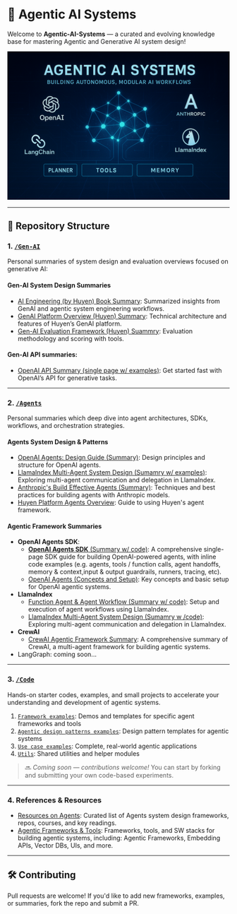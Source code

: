 # 🤖 Agentic AI Systems

Welcome to **Agentic-AI-Systems** — a curated and evolving knowledge base for mastering Agentic and Generative AI system design!

![Agentic-AI-Systems](./media/imgs/cover-01.png)

---

## 📁 Repository Structure

### 1. [`/Gen-AI`](./content/Gen-AI/) 
Personal summaries of system design and evaluation overviews focused on generative AI: 
#### Gen-AI System Design Summaries

- [AI Engineering (by Huyen) Book Summary](./content/Gen-AI/AI-Engineering-Summary/README.md): Summarized insights from GenAI and agentic system engineering workflows.
- [GenAI Platform Overview (Huyen) Summary](./content/Gen-AI/huyen-Gen-AI-Platform.md): Technical architecture and features of Huyen’s GenAI platform.
- [Gen-AI Evaluation Framework (Huyen) Suammry](./content/Gen-AI/huyen-evaluation.md): Evaluation methodology and scoring with tools.
#### **Gen-AI API summaries**:
- [OpenAI API Summary (single page w/ examples)](./content/Agents/openai_api_quickstart.md): Get started fast with OpenAI’s API for generative tasks.

---
### 2. [`/Agents`](./content/Agents/)
Personal summaries which deep dive into agent architectures, SDKs, workflows, and orchestration strategies.

#### Agents System Design & Patterns
- [OpenAI Agents: Design Guide (Summary)](./content/Agents/openai-agents-design-guide.md): Design principles and structure for OpenAI agents.
- [LlamaIndex Multi-Agent System Design (Sumamry w/ examples)](./content/Agents/llama-index-multi-agent.md): Exploring multi-agent communication and delegation in LlamaIndex.
- [Anthropic's Build Effective Agents (Summary)](./content/Agents/anthropic-build_effective_agents.md): Techniques and best practices for building agents with Anthropic models.
- [Huyen Platform Agents Overview](./content/Agents/huyen-agents.md): Guide to using Huyen's agent framework.

#### Agentic Framework Summaries
- **OpenAI Agents SDK**: 
    - [**OpenAI Agents SDK** (Summary w/ code)](./content/Agents/openai_agents_sdk.md): A comprehensive single-page SDK guide for building OpenAI-powered agents, with inline code examples (e.g. agents, tools / function calls, agent handoffs, memory & context,input & output guardrails, runners, tracing, etc).
    - [OpenAI Agents (Concepts and Setup)](./content/Agents/openai-agents.md): Key concepts and basic setup for OpenAI agentic systems.
- **LlamaIndex** 
    - [Function Agent & Agent Workflow (Summary w/ code)](./content/Agents/llama-index-agent-workflow.md): Setup and execution of agent workflows using LlamaIndex.
    - [LlamaIndex Multi-Agent System Design (Sumamry w /code)](./content/Agents/llama-index-multi-agent.md): Exploring multi-agent communication and delegation in LlamaIndex.
- **CrewAI** 
    - [CrewAI Agentic Framework Summary](./content/Agents/crewai-agentic-framework.md): A comprehensive summary of CrewAI, a multi-agent framework for building agentic systems.
- LangGraph: coming soon...

<!-- #### Other -->

---
### 3. [`/Code`](./code/README.md) 
Hands-on starter codes, examples, and small projects to accelerate your understanding and development of agentic systems.

1. [`Framework examples`](./code/01_framework_examples/README.md): Demos and templates for specific agent frameworks and tools
2. [`Agentic design patterns examples`](./code/02_agents_design_patterns_examples/README.md  ): Design pattern templates for agentic systems
3. [`Use case examples`](./code/03_use_case_examples/README.md): Complete, real-world agentic applications
4. [`Utils`](./code/04_utils/README.md): Shared utilities and helper modules


<!-- | Resource | Description |
|---------|-------------|
| 🛠️ *Starter Templates* | Minimal codebases to bootstrap agentic systems using OpenAI, Anthropic, and LlamaIndex. |
| 🧪 *Experiments & Workflows* | Sample pipelines for task planning, multi-agent interaction, retrieval-augmented reasoning, and more. |
| 🎯 *Mini-Projects* | End-to-end demos integrating agents with external tools, APIs, or web interfaces. |
| 💡 *Design Patterns in Code* | Common system architecture patterns (e.g. planner-executor, tool-user agents). | -->

> 🔜 *Coming soon — contributions welcome!* You can start by forking and submitting your own code-based experiments.
---
### 4. References & Resources

- [Resources on Agents](./content/resources.md): Curated list of Agents system design frameworks, repos, courses, and key readings.
- [Agentic Frameworks & Tools](./content/stack-tools.md): Frameworks, tools, and SW stacks for building agentic systems, including: Agentic Frameworks, Embedding APIs, Vector DBs, UIs, and more.

---

<!-- ## 🚀 What You’ll Find Here

- 🤖 Design patterns for intelligent, agentic systems
- 🧠 Framework comparisons: OpenAI, Anthropic, LlamaIndex
- ⚙️ Modular workflows and pipeline code
- 📊 Evaluation techniques and benchmarks
- 🔗 Curated research summaries and toolkits -->

<!-- --- -->

## 🛠️ Contributing

Pull requests are welcome! If you'd like to add new frameworks, examples, or summaries, fork the repo and submit a PR.
